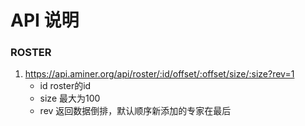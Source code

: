 # API 说明

### ROSTER
  1. https://api.aminer.org/api/roster/:id/offset/:offset/size/:size?rev=1
	  * id roster的id
	  * size 最大为100
	  * rev 返回数据倒排，默认顺序新添加的专家在最后
